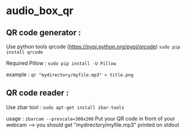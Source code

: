 # audio_box_qr

## QR code generator :

Use python tools qrcode (https://pypi.python.org/pypi/qrcode)
	```
	sudo pip install qrcode
	```

Required Pillow :
	```
	sudo pip install -U Pillow
	```

example : `qr "mydirectory/myfile.mp3" > title.png`
	

## QR code reader :

Use zbar tool :
	```
	sudo apt-get install zbar-tools
	```

usage :
	```
	zbarcam --prescale=300x200
	```	
	Put your QR code in front of your webcam --> you should get "mydirectory/myfile.mp3" printed on stdout
